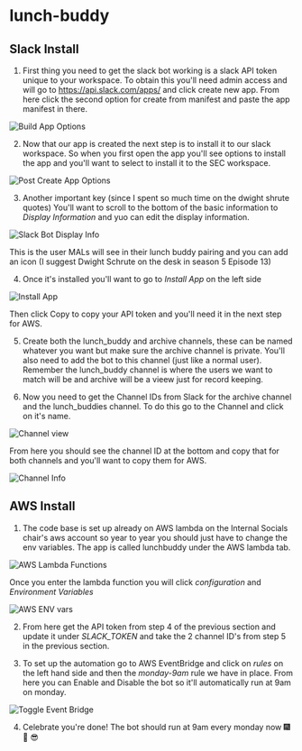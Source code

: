 # lunch-buddy

## Slack Install
1. First thing you need to get the slack bot working is a slack API token unique to your workspace. To obtain this you'll need admin access and will go to <https://api.slack.com/apps/> and click create new app. From here click the second option for create from manifest and paste the app manifest in there.

![Build App Options](/docs/BuildAppView.png)


2. Now that our app is created the next step is to install it to our slack workspace. So when you first open the app you'll see options to install the app and you'll want to select to install it to the SEC workspace. 

![Post Create App Options](/docs/PostCreationView.png)


3. Another important key (since I spent so much time on the dwight shrute quotes) You'll want to scroll to the bottom of the basic information to *Display Information* and yuo can edit the display information. 

![Slack Bot Display Info](/docs/DisplayInformation.png)

This is the user MALs will see in their lunch buddy pairing and you can add an icon (I suggest Dwight Schrute on the desk in season 5 Episode 13)


4. Once it's installed you'll want to go to *Install App* on the left side

![Install App](/docs/SlackInstallApp.png)

Then click Copy to copy your API token and you'll need it in the next step for AWS.

5. Create both the lunch_buddy and archive channels, these can be named whatever you want but make sure the archive channel is private. You'll also need to add the bot to this channel (just like a normal user). Remember the lunch_buddy channel is where the users we want to match will be and archive will be a vieew just for record keeping.

5. Now you need to get the Channel IDs from Slack for the archive channel and the lunch_buddies channel. To do this go to the Channel and click on it's name.

![Channel view](/docs/ChannelView.png)

From here you should see the channel ID at the bottom and copy that for both channels and you'll want to copy them for AWS.

![Channel Info](/docs/ChannelInfo.png)

## AWS Install
1. The code base is set up already on AWS lambda on the Internal Socials chair's aws account so year to year you should just have to change the env variables. The app is called lunchbuddy under the AWS lambda tab.

![AWS Lambda Functions](/docs/AWSLambdaFunctions.png)

Once you enter the lambda function you will click *configuration* and *Environment Variables*

![AWS ENV vars](/docs/ENVVars.png)

2. From here get the API token from step 4 of the previous section and update it under *SLACK_TOKEN* and take the 2 channel ID's from step 5 in the previous section.

3. To set up the automation go to AWS EventBridge and click on *rules* on the left hand side and then the *monday-9am* rule we have in place. From here you can Enable and Disable the bot so it'll automatically run at 9am on monday.

![Toggle Event Bridge](/docs/Monday-9amRule.png)

4. Celebrate you're done! The bot should run at 9am every monday now :fireworks: :gift_heart: :sunglasses: